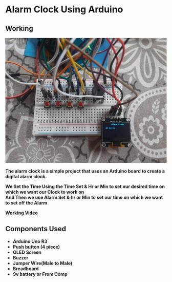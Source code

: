 # Alarm Clock Using Arduino



## Working 

<img src="./img/working.jpg">

<b>The alarm clock is a simple project that uses an Arduino board to create a digital alarm clock.

<B> We Set the Time Using the Time Set & Hr or Min to set our desired time on which we want our Clock to work on 
<br>
And Then we use Alarm Set & hr or Min to set our time on which we want to set off the Alarm

[Working Video](https://youtu.be/FyzLXWyv_0Y?si=rIHmtsyXhOoqSvDV)

## Components Used 

<ul>
<li>Arduino Uno R3</li>
<li>Push button (4 piece)</li>
<li>OLED Screen</li>
<li>Buzzer</li>
<li>Jumper Wire(Male to Male)</li>
<li>Breadboard</li>
<li>9v battery or From Comp </li>

